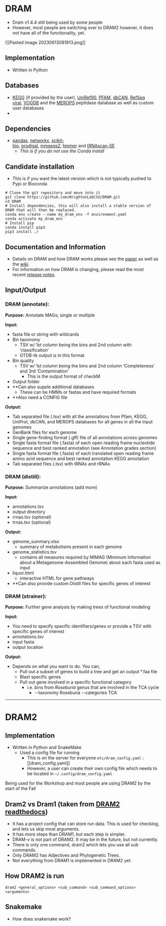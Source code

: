 
# DRAM
- Dram v1.4.4 still being used by some people
- However, most people are switching over to DRAM2 however, it does not have all of the functionality, yet.


![[Pasted image 20230613091913.png]]


## Implementation
- Written in Python

## Databases
- [KEGG](https://www.kegg.jp/) (if provided by the user), [UniRef90](https://www.uniprot.org/), [PFAM](https://pfam.xfam.org/), [dbCAN](http://bcb.unl.edu/dbCAN2/), [RefSeq viral](https://www.ncbi.nlm.nih.gov/genome/viruses/), [VOGDB](http://vogdb.org/) and the [MEROPS](https://www.ebi.ac.uk/merops/) peptidase database as well as custom user databases
- 

## Dependencies
- [pandas](https://pandas.pydata.org/), [networkx](https://networkx.github.io/), [scikit-bio](http://scikit-bio.org/), [prodigal](https://github.com/hyattpd/Prodigal), [mmseqs2](https://github.com/soedinglab/mmseqs2), [hmmer](http://hmmer.org/) and [tRNAscan-SE](http://lowelab.ucsc.edu/tRNAscan-SE/)
	- *This is if you do not use the Conda install*

## Candidate installation
- This is if you want the latest version which is not typically pushed to Pypi or Bioconda
```
# Clone the git repository and move into it
git clone https://github.com/WrightonLabCSU/DRAM.git
cd DRAM
# Install dependencies, this will also install a stable version of DRAM that will then be replaced.
conda env create --name my_dram_env -f environment.yaml
conda activate my_dram_env
# Install pip
conda install pip3
pip3 install ./
```

## Documentation and Information
- Details on DRAM and how DRAM works please see the [paper](https://academic.oup.com/nar/article/48/16/8883/5884738) as well as the [wiki](https://github.com/WrightonLabCSU/DRAM/wiki).
- For information on how DRAM is changing, please read the most recent [release notes](https://github.com/WrightonLabCSU/DRAM/releases/latest).


## Input/Output
### DRAM (annotate):
**Purpose:** Annotate MAGs; single or multiple

**Input:**
- fasta file or string with wildcards
- Bin taxonomy
	- TSV w/ 1st column being the bins and 2nd column with ‘classification’
	- GTDB-tk output is in this format
- Bin quality
	- TSV w/ 1st column being the bins and 2nd column ‘Completeness’ and 3rd ‘Contamination’
		- This is the output format of checkM
- Output folder
- **Can also supple additional databases
	- These can be HMMs or fastas and have required formats
- **Also need a CONFIG file

**Output:**
- Tab separated file (.tsv) with all the annotations from Pfam, KEGG, UniProt, dbCAN, and MEROPS databases for all genes in all the input genomes
- GenBank files for each genome
- Single gene-finding format (.gff) file of all annotations across genomes
- Single fasta format file (.fasta) of each open reading frame nucleotide sequence and best ranked annotation (see Annotation grades section)
- Single fasta format file (.fasta) of each translated open reading frame amino acid sequence and best ranked annotation KEGG annotation
- Tab separated files (.tsv) with tRNAs and rRNAs

### **DRAM (distill):**
**Purpose:** Summarize annotations (add more)

**Input:**
- annotations.tsv
- output directory
- rrnas.tsv (optional)
- trnas.tsv (optional)

**Output:**
- genome_summary.xlsx
	- summary of metabolisms present in each genome
- genome_statistics.tsv
	- contains all measures required by MIMAG (Minimum Information about a Metagenome-Assembled Genome) about each fasta used as input
- liquor.html
	- interactive HTML for gene pathways
- **Can also provide custom Distill files for specific genes of interest

### **DRAM (strainer):**
**Purpose:** Further gene analysis by making trees of functional modeling

**Input:**
- You need to specify specific identifiers/genes or provide a TSV with specific genes of interest
- annotations.tsv
- input fasta
- output location

**Output:**
- Depends on what you want to do. You can,
	- Pull out a subset of genes to build a tree and get an output \*.faa file
	- Blast specific genes
	- Pull out gene involved in a specific functional category
		- i.e. bins from *Roseburia* genus that are involved in the TCA cycle
			- --taxonomy Roseburia --categories TCA

--------------------------------------------------------------------------

# DRAM2

## Implementation
- Written in Python and SnakeMake
	- Used a config file for running
		- This is on the server for everyone `etc/dram_config.yaml` : [[dram_config.yaml]]
		- However, a user can create their own config file which needs to be located in `~/.config/dram_config.yaml`

Being used for the Workshop and most people are using DRAM2 by the start of the Fall

## Dram2 vs Dram1 (taken from [DRAM2 readthedocs](https://github.com/WrightonLabCSU/DRAM2/blob/main/docs/getting_started/dram1_to_dram2.rst))
- It has a project config that can store run data. This is used for checking, and lets us skip most arguments.
- It has more steps than DRAM1, but each step is simpler.
- DRAM-v is not part of DRAM2. It may be in the future, but not currently.
- There is only one command, dram2 which lets you use all sub commands.
- Only DRAM2 has Adjectives and Phylogenetic Trees.
- Not everything from DRAM1 is implemented in DRAM2 yet.


## How DRAM2 is run
`dram2 <general_options> <sub_command> <sub_command_options> <arguments>`


## Snakemake
- How does snakemake work? 